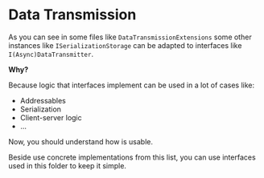# Data Transmission
As you can see in some files like `DataTransmissionExtensions` 
some other instances like `ISerializationStorage` can be adapted 
to interfaces like `I(Async)DataTransmitter`. 

**Why?**

Because logic that interfaces implement can be used in a lot of cases like:
- Addressables
- Serialization
- Client-server logic
- ...

Now, you should understand how is usable. 

Beside use concrete implementations from this list, you can use interfaces used in this folder to keep it simple.
